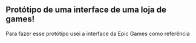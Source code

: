 ## Protótipo de uma interface de uma loja de games!
Para fazer esse protótipo usei a interface da Epic Games como referência